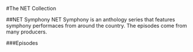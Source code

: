#The NET Collection

##NET Symphony
NET Symphony is an anthology series that features symphony performaces from around the country.  The episodes come from many producers.

###Episodes
